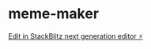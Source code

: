 # meme-maker

[Edit in StackBlitz next generation editor ⚡️](https://stackblitz.com/~/github.com/yaasiinaxmed/meme-maker)
